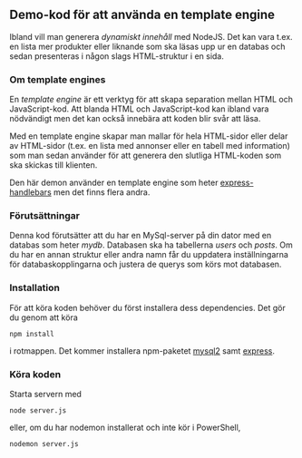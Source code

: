 ## Demo-kod för att använda en template engine

Ibland vill man generera _dynamiskt innehåll_ med NodeJS. Det kan vara t.ex. en lista mer produkter eller liknande som ska läsas upp ur en databas och sedan presenteras i någon slags HTML-struktur i en sida.

### Om template engines

En _template engine_ är ett verktyg för att skapa separation mellan HTML och JavaScript-kod. Att blanda HTML och JavaScript-kod kan ibland vara nödvändigt men det kan också innebära att koden blir svår att läsa.

Med en template engine skapar man mallar för hela HTML-sidor eller delar av HTML-sidor (t.ex. en lista med annonser eller en tabell med information) som man sedan använder för att generera den slutliga HTML-koden som ska skickas till klienten.

Den här demon använder en template engine som heter [express-handlebars](https://www.npmjs.com/package/express-handlebars) men det finns flera andra.

### Förutsättningar

Denna kod förutsätter att du har en MySql-server på din dator med en databas som heter _mydb_. Databasen ska ha tabellerna _users_ och _posts_. Om du har en annan struktur eller andra namn får du uppdatera inställningarna för databaskopplingarna och justera de querys som körs mot databasen.

### Installation

För att köra koden behöver du först installera dess dependencies. Det gör du genom att köra

```
npm install
```

i rotmappen. Det kommer installera npm-paketet [mysql2](https://www.npmjs.com/package/mysql2) samt [express](https://www.npmjs.com/package/express).

### Köra koden

Starta servern med

```
node server.js
```

eller, om du har nodemon installerat och inte kör i PowerShell,

```
nodemon server.js
```
